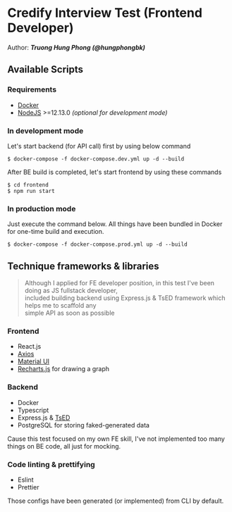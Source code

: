 # Credify Interview Test (Frontend Developer)

Author: **_Truong Hung Phong (@hungphongbk)_**

## Available Scripts

### Requirements

- [Docker](https://www.docker.com/)
- [NodeJS](https://nodejs.org/en/) >=12.13.0 _(optional for development mode)_

### In development mode

Let's start backend (for API call) first by using below command

```shell
$ docker-compose -f docker-compose.dev.yml up -d --build
```

After BE build is completed, let's start frontend by using these commands

```shell
$ cd frontend
$ npm run start
```

### In production mode

Just execute the command below. All things have been bundled in Docker for one-time build and execution.

```shell
$ docker-compose -f docker-compose.prod.yml up -d --build
```

## Technique frameworks & libraries

> Although I applied for FE developer position, in this test I've been doing as JS fullstack developer, \
> included building backend using Express.js & TsED framework which helps me to scaffold any \
> simple API as soon as possible

### Frontend

- React.js
- [Axios](https://github.com/axios/axios)
- [Material UI](https://material-ui.com/)
- [Recharts.js](https://recharts.org/) for drawing a graph

### Backend

- Docker
- Typescript
- Express.js & [TsED](https://tsed.io/)
- PostgreSQL for storing faked-generated data

Cause this test focused on my own FE skill, I've not implemented too many things on BE code, all just for mocking.

### Code linting & prettifying

- Eslint
- Prettier

Those configs have been generated (or implemented) from CLI by default.

